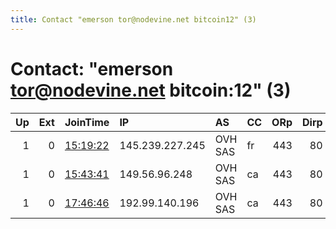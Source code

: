 ```yaml
---
title: Contact "emerson tor@nodevine.net bitcoin12" (3)
---
```


# Contact: "emerson tor@nodevine.net bitcoin:12" (3)

|   Up |   Ext | JoinTime                                                                                   | IP              | AS      | CC   |   ORp |   Dirp | OS    | Version   | Nickname    |   eFamMembers |
|-----:|------:|:-------------------------------------------------------------------------------------------|:----------------|:--------|:-----|------:|-------:|:------|:----------|:------------|--------------:|
|    1 |     0 | [15:19:22](https://atlas.torproject.org/#details/DAD4E19C254CA3E446D47FE64F44589B8ACCC238) | 145.239.227.245 | OVH SAS | fr   |   443 |     80 | Linux | 0.2.9.14  | nodvrelay03 |             2 |
|    1 |     0 | [15:43:41](https://atlas.torproject.org/#details/E8CABEE31C2E0EC89409958FB4FDD6DBFFB90DCC) | 149.56.96.248   | OVH SAS | ca   |   443 |     80 | Linux | 0.2.9.14  | nodvrelay04 |             3 |
|    1 |     0 | [17:46:46](https://atlas.torproject.org/#details/71199E6F7156075330482BD11B4C65076DC62BD4) | 192.99.140.196  | OVH SAS | ca   |   443 |     80 | Linux | 0.2.9.14  | nodvrelay01 |             2 |
